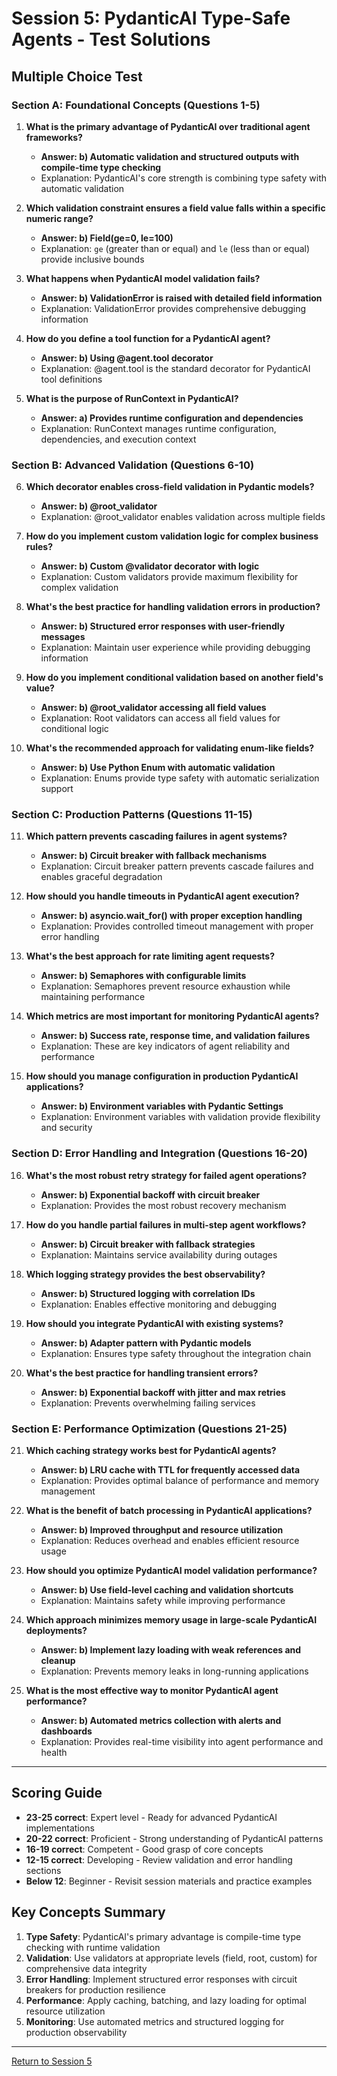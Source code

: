 # Session 5: PydanticAI Type-Safe Agents - Test Solutions

## Multiple Choice Test

### Section A: Foundational Concepts (Questions 1-5)

1. **What is the primary advantage of PydanticAI over traditional agent frameworks?**
   - **Answer: b) Automatic validation and structured outputs with compile-time type checking**
   - Explanation: PydanticAI's core strength is combining type safety with automatic validation

2. **Which validation constraint ensures a field value falls within a specific numeric range?**
   - **Answer: b) Field(ge=0, le=100)**
   - Explanation: `ge` (greater than or equal) and `le` (less than or equal) provide inclusive bounds

3. **What happens when PydanticAI model validation fails?**
   - **Answer: b) ValidationError is raised with detailed field information**
   - Explanation: ValidationError provides comprehensive debugging information

4. **How do you define a tool function for a PydanticAI agent?**
   - **Answer: b) Using @agent.tool decorator**
   - Explanation: @agent.tool is the standard decorator for PydanticAI tool definitions

5. **What is the purpose of RunContext in PydanticAI?**
   - **Answer: a) Provides runtime configuration and dependencies**
   - Explanation: RunContext manages runtime configuration, dependencies, and execution context

### Section B: Advanced Validation (Questions 6-10)

6. **Which decorator enables cross-field validation in Pydantic models?**
   - **Answer: b) @root_validator**
   - Explanation: @root_validator enables validation across multiple fields

7. **How do you implement custom validation logic for complex business rules?**
   - **Answer: b) Custom @validator decorator with logic**
   - Explanation: Custom validators provide maximum flexibility for complex validation

8. **What's the best practice for handling validation errors in production?**
   - **Answer: b) Structured error responses with user-friendly messages**
   - Explanation: Maintain user experience while providing debugging information

9. **How do you implement conditional validation based on another field's value?**
   - **Answer: b) @root_validator accessing all field values**
   - Explanation: Root validators can access all field values for conditional logic

10. **What's the recommended approach for validating enum-like fields?**
    - **Answer: b) Use Python Enum with automatic validation**
    - Explanation: Enums provide type safety with automatic serialization support

### Section C: Production Patterns (Questions 11-15)

11. **Which pattern prevents cascading failures in agent systems?**
    - **Answer: b) Circuit breaker with fallback mechanisms**
    - Explanation: Circuit breaker pattern prevents cascade failures and enables graceful degradation

12. **How should you handle timeouts in PydanticAI agent execution?**
    - **Answer: b) asyncio.wait_for() with proper exception handling**
    - Explanation: Provides controlled timeout management with proper error handling

13. **What's the best approach for rate limiting agent requests?**
    - **Answer: b) Semaphores with configurable limits**
    - Explanation: Semaphores prevent resource exhaustion while maintaining performance

14. **Which metrics are most important for monitoring PydanticAI agents?**
    - **Answer: b) Success rate, response time, and validation failures**
    - Explanation: These are key indicators of agent reliability and performance

15. **How should you manage configuration in production PydanticAI applications?**
    - **Answer: b) Environment variables with Pydantic Settings**
    - Explanation: Environment variables with validation provide flexibility and security

### Section D: Error Handling and Integration (Questions 16-20)

16. **What's the most robust retry strategy for failed agent operations?**
    - **Answer: b) Exponential backoff with circuit breaker**
    - Explanation: Provides the most robust recovery mechanism

17. **How do you handle partial failures in multi-step agent workflows?**
    - **Answer: b) Circuit breaker with fallback strategies**
    - Explanation: Maintains service availability during outages

18. **Which logging strategy provides the best observability?**
    - **Answer: b) Structured logging with correlation IDs**
    - Explanation: Enables effective monitoring and debugging

19. **How should you integrate PydanticAI with existing systems?**
    - **Answer: b) Adapter pattern with Pydantic models**
    - Explanation: Ensures type safety throughout the integration chain

20. **What's the best practice for handling transient errors?**
    - **Answer: b) Exponential backoff with jitter and max retries**
    - Explanation: Prevents overwhelming failing services

### Section E: Performance Optimization (Questions 21-25)

21. **Which caching strategy works best for PydanticAI agents?**
    - **Answer: b) LRU cache with TTL for frequently accessed data**
    - Explanation: Provides optimal balance of performance and memory management

22. **What is the benefit of batch processing in PydanticAI applications?**
    - **Answer: b) Improved throughput and resource utilization**
    - Explanation: Reduces overhead and enables efficient resource usage

23. **How should you optimize PydanticAI model validation performance?**
    - **Answer: b) Use field-level caching and validation shortcuts**
    - Explanation: Maintains safety while improving performance

24. **Which approach minimizes memory usage in large-scale PydanticAI deployments?**
    - **Answer: b) Implement lazy loading with weak references and cleanup**
    - Explanation: Prevents memory leaks in long-running applications

25. **What is the most effective way to monitor PydanticAI agent performance?**
    - **Answer: b) Automated metrics collection with alerts and dashboards**
    - Explanation: Provides real-time visibility into agent performance and health

---

## Scoring Guide

- **23-25 correct**: Expert level - Ready for advanced PydanticAI implementations
- **20-22 correct**: Proficient - Strong understanding of PydanticAI patterns
- **16-19 correct**: Competent - Good grasp of core concepts
- **12-15 correct**: Developing - Review validation and error handling sections
- **Below 12**: Beginner - Revisit session materials and practice examples

## Key Concepts Summary

1. **Type Safety**: PydanticAI's primary advantage is compile-time type checking with runtime validation
2. **Validation**: Use validators at appropriate levels (field, root, custom) for comprehensive data integrity
3. **Error Handling**: Implement structured error responses with circuit breakers for production resilience
4. **Performance**: Apply caching, batching, and lazy loading for optimal resource utilization
5. **Monitoring**: Use automated metrics and structured logging for production observability

---

[Return to Session 5](Session5_PydanticAI_Type_Safe_Agents.md)
